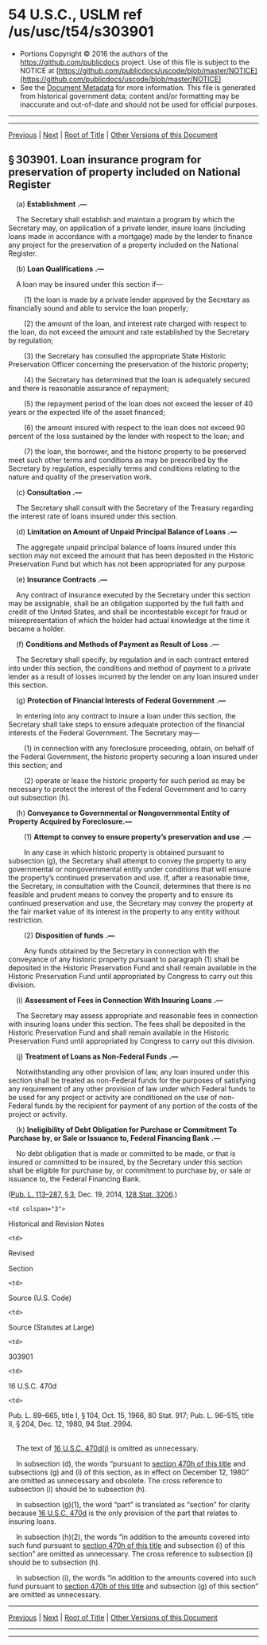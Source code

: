 ---
---

# 54 U.S.C., USLM ref /us/usc/t54/s303901

* Portions Copyright © 2016 the authors of the https://github.com/publicdocs project.
  Use of this file is subject to the NOTICE at [https://github.com/publicdocs/uscode/blob/master/NOTICE](https://github.com/publicdocs/uscode/blob/master/NOTICE)
* See the [Document Metadata](././../../../../../..//README.md) for more information.
  This file is generated from historical government data; content and/or formatting may be inaccurate and out-of-date and should not be used for official purposes.

----------
----------

[Previous](./../../../../../..//us/usc/t54/stIII/dA/ch3039/m__us_usc_t54_stIII_dA_ch3039.md) | [Next](./../../../../../..//us/usc/t54/stIII/dA/ch3039/m__us_usc_t54_s303902.md) | [Root of Title](./../../../../../../) | [Other Versions of this Document](https://publicdocs.github.io/go/links?ns=uslm&ref=%2Fus%2Fusc%2Ft54%2Fs303901)

## § 303901. Loan insurance program for preservation of property included on National Register

    (a)  __Establishment__  __.—__ 

    The Secretary shall establish and maintain a program by which the Secretary may, on application of a private lender, insure loans (including loans made in accordance with a mortgage) made by the lender to finance any project for the preservation of a property included on the National Register.

    (b)  __Loan Qualifications__  __.—__ 

    A loan may be insured under this section if—

        (1) the loan is made by a private lender approved by the Secretary as financially sound and able to service the loan properly;

        (2) the amount of the loan, and interest rate charged with respect to the loan, do not exceed the amount and rate established by the Secretary by regulation;

        (3) the Secretary has consulted the appropriate State Historic Preservation Officer concerning the preservation of the historic property;

        (4) the Secretary has determined that the loan is adequately secured and there is reasonable assurance of repayment;

        (5) the repayment period of the loan does not exceed the lesser of 40 years or the expected life of the asset financed;

        (6) the amount insured with respect to the loan does not exceed 90 percent of the loss sustained by the lender with respect to the loan; and

        (7) the loan, the borrower, and the historic property to be preserved meet such other terms and conditions as may be prescribed by the Secretary by regulation, especially terms and conditions relating to the nature and quality of the preservation work.

    (c)  __Consultation__  __.—__ 

    The Secretary shall consult with the Secretary of the Treasury regarding the interest rate of loans insured under this section.

    (d)  __Limitation on Amount of Unpaid Principal Balance of Loans__  __.—__ 

    The aggregate unpaid principal balance of loans insured under this section may not exceed the amount that has been deposited in the Historic Preservation Fund but which has not been appropriated for any purpose.

    (e)  __Insurance Contracts__  __.—__ 

    Any contract of insurance executed by the Secretary under this section may be assignable, shall be an obligation supported by the full faith and credit of the United States, and shall be incontestable except for fraud or misrepresentation of which the holder had actual knowledge at the time it became a holder.

    (f)  __Conditions and Methods of Payment as Result of Loss__  __.—__ 

    The Secretary shall specify, by regulation and in each contract entered into under this section, the conditions and method of payment to a private lender as a result of losses incurred by the lender on any loan insured under this section.

    (g)  __Protection of Financial Interests of Federal Government__  __.—__ 

    In entering into any contract to insure a loan under this section, the Secretary shall take steps to ensure adequate protection of the financial interests of the Federal Government. The Secretary may—

        (1) in connection with any foreclosure proceeding, obtain, on behalf of the Federal Government, the historic property securing a loan insured under this section; and

        (2) operate or lease the historic property for such period as may be necessary to protect the interest of the Federal Government and to carry out subsection (h).

    (h) __Conveyance to Governmental or Nongovernmental Entity of Property Acquired by Foreclosure.—__ 

        (1)  __Attempt to convey to ensure property’s preservation and use__  __.—__ 

        In any case in which historic property is obtained pursuant to subsection (g), the Secretary shall attempt to convey the property to any governmental or nongovernmental entity under conditions that will ensure the property’s continued preservation and use. If, after a reasonable time, the Secretary, in consultation with the Council, determines that there is no feasible and prudent means to convey the property and to ensure its continued preservation and use, the Secretary may convey the property at the fair market value of its interest in the property to any entity without restriction.

        (2)  __Disposition of funds__  __.—__ 

        Any funds obtained by the Secretary in connection with the conveyance of any historic property pursuant to paragraph (1) shall be deposited in the Historic Preservation Fund and shall remain available in the Historic Preservation Fund until appropriated by Congress to carry out this division.

    (i)  __Assessment of Fees in Connection With Insuring Loans__  __.—__ 

    The Secretary may assess appropriate and reasonable fees in connection with insuring loans under this section. The fees shall be deposited in the Historic Preservation Fund and shall remain available in the Historic Preservation Fund until appropriated by Congress to carry out this division.

    (j)  __Treatment of Loans as Non-Federal Funds__  __.—__ 

    Notwithstanding any other provision of law, any loan insured under this section shall be treated as non-Federal funds for the purposes of satisfying any requirement of any other provision of law under which Federal funds to be used for any project or activity are conditioned on the use of non-Federal funds by the recipient for payment of any portion of the costs of the project or activity.

    (k)  __Ineligibility of Debt Obligation for Purchase or Commitment To Purchase by, or Sale or Issuance to, Federal Financing Bank__  __.—__ 

    No debt obligation that is made or committed to be made, or that is insured or committed to be insured, by the Secretary under this section shall be eligible for purchase by, or commitment to purchase by, or sale or issuance to, the Federal Financing Bank.

([Pub. L. 113–287, § 3][/us/pl/113/287/s3], Dec. 19, 2014, [128 Stat. 3206][/us/stat/128/3206].)

<table>

  <tr>

    <td colspan="3"> 

Historical and Revision Notes  </td>

  </tr>

  <tr>

    <td> 

Revised

Section  </td>

    <td> 

Source (U.S. Code)  </td>

    <td> 

Source (Statutes at Large)  </td>

  </tr>

  <tr>

    <td> 

303901  </td>

    <td> 

16 U.S.C. 470d  </td>

    <td> 

Pub. L. 89–665, title I, § 104, Oct. 15, 1966, 80 Stat. 917; Pub. L. 96–515, title II, § 204, Dec. 12, 1980, 94 Stat. 2994.  </td>

  </tr>

</table>

    The text of [16 U.S.C. 470d(j)][/us/usc/t16/s470d/j] is omitted as unnecessary.

    In subsection (d), the words “pursuant to [section 470h of this title][/us/usc/t54/s470h] and subsections (g) and (i) of this section, as in effect on December 12, 1980” are omitted as unnecessary and obsolete. The cross reference to subsection (i) should be to subsection (h).

    In subsection (g)(1), the word “part” is translated as “section” for clarity because [16 U.S.C. 470d][/us/usc/t16/s470d] is the only provision of the part that relates to insuring loans.

    In subsection (h)(2), the words “in addition to the amounts covered into such fund pursuant to [section 470h of this title][/us/usc/t54/s470h] and subsection (i) of this section” are omitted as unnecessary. The cross reference to subsection (i) should be to subsection (h).

    In subsection (i), the words “in addition to the amounts covered into such fund pursuant to [section 470h of this title][/us/usc/t54/s470h] and subsection (g) of this section” are omitted as unnecessary.

----------

[Previous](./../../../../../..//us/usc/t54/stIII/dA/ch3039/m__us_usc_t54_stIII_dA_ch3039.md) | [Next](./../../../../../..//us/usc/t54/stIII/dA/ch3039/m__us_usc_t54_s303902.md) | [Root of Title](./../../../../../../) | [Other Versions of this Document](https://publicdocs.github.io/go/links?ns=uslm&ref=%2Fus%2Fusc%2Ft54%2Fs303901)

----------
----------

[/us/pl/113/287/s3]: https://publicdocs.github.io/go/links?ns=uslm&ref=%2Fus%2Fpl%2F113%2F287%2Fs3
[/us/stat/128/3206]: https://publicdocs.github.io/go/links?ns=uslm&ref=%2Fus%2Fstat%2F128%2F3206
[/us/usc/t16/s470d/j]: https://publicdocs.github.io/go/links?ns=uslm&ref=%2Fus%2Fusc%2Ft16%2Fs470d%2Fj
[/us/usc/t54/s470h]: https://publicdocs.github.io/go/links?ns=uslm&ref=%2Fus%2Fusc%2Ft54%2Fs470h
[/us/usc/t16/s470d]: https://publicdocs.github.io/go/links?ns=uslm&ref=%2Fus%2Fusc%2Ft16%2Fs470d
[/us/usc/t54/s470h]: https://publicdocs.github.io/go/links?ns=uslm&ref=%2Fus%2Fusc%2Ft54%2Fs470h
[/us/usc/t54/s470h]: https://publicdocs.github.io/go/links?ns=uslm&ref=%2Fus%2Fusc%2Ft54%2Fs470h


